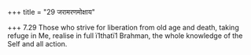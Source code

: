 +++
title = "29 जरामरणमोक्षाय"

+++
7.29 Those who strive for liberation from old age and death, taking
refuge in Me, realise in full ï1thatï1 Brahman, the whole knowledge of
the Self and all action.
